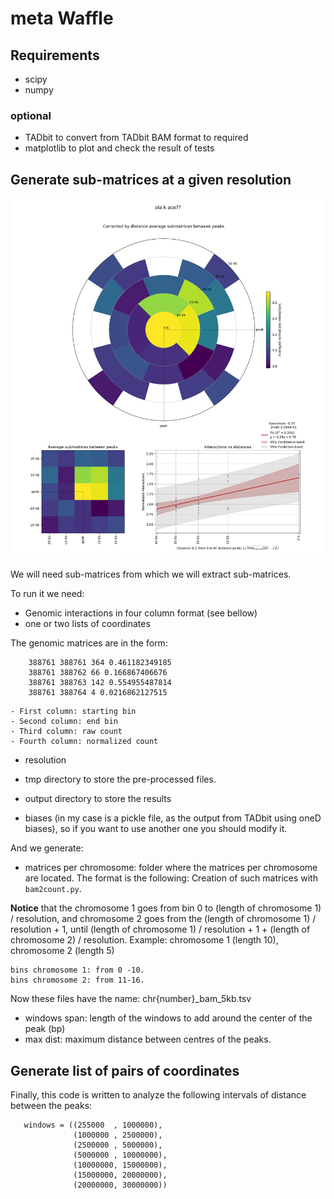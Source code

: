 # meta Waffle

## Requirements

 - scipy
 - numpy
 
### optional

 - TADbit to convert from TADbit BAM format to required
 - matplotlib to plot and check the result of tests

## Generate sub-matrices at a given resolution 

![example image from waffle-plot](test/example_plot.png)

We will need sub-matrices from which we will extract sub-matrices.

To run it we need:
- Genomic interactions in four column format (see bellow)
- one or two lists of coordinates

The genomic matrices are in the form:
```
    388761 388761 364 0.461182349185
    388761 388762 66 0.166867406676
    388761 388763 142 0.554955487814
    388761 388764 4 0.0216862127515
```
    - First column: starting bin
    - Second column: end bin
    - Third column: raw count
    - Fourth column: normalized count



- resolution
- tmp directory to store the pre-processed files.
- output directory to store the results


- biases (in my case is a pickle file, as the output from TADbit using oneD biases), so if you want to use another one you should modify it.

And we generate:
- matrices per chromosome: folder where the matrices per chromosome are located. The format is the following:
Creation of such matrices with `bam2count.py`.

**Notice** that the chromosome 1 goes from bin 0 to (length of chromosome 1) / resolution, and chromosome 2 goes from the (length of chromosome 1) / resolution + 1,  until (length of chromosome 1) / resolution + 1 + (length of chromosome 2) / resolution. Example: chromosome 1 (length 10), chromosome 2 (length 5)
```
bins chromosome 1: from 0 -10.
bins chromosome 2: from 11-16.
```

Now these files have the name: chr{number}_bam_5kb.tsv

 - windows span: length of the windows to add around the center of the peak (bp)
 - max dist: maximum distance between centres of the peaks.

## Generate list of pairs of coordinates


Finally, this code is written to analyze the following intervals of distance between the peaks:

```
   windows = ((255000  , 1000000),
              (1000000 , 2500000),
              (2500000 , 5000000),
              (5000000 , 10000000),
              (10000000, 15000000),
              (15000000, 20000000),
              (20000000, 30000000))
```


